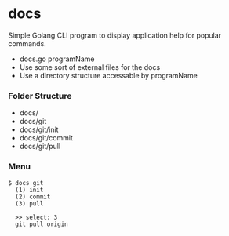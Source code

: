 docs
========

Simple Golang CLI program to display application help for popular commands.

* docs.go programName
* Use some sort of external files for the docs
* Use a directory structure accessable by programName

### Folder Structure

* docs/
* docs/git
* docs/git/init
* docs/git/commit
* docs/git/pull

### Menu 

````
$ docs git
  (1) init
  (2) commit
  (3) pull

  >> select: 3
  git pull origin
  
````

